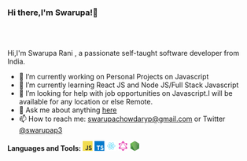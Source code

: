 ### Hi there,I'm Swarupa!👋

<br />
<br /> 

Hi,I'm Swarupa Rani , a passionate self-taught software developer from India.

- 🔭 I’m currently working on Personal Projects on Javascript
- 🌱 I’m currently learning React JS and Node JS/Full Stack Javascript
- 🤔 I’m looking for help with job opportunities on Javascript.I will be available for any location or else Remote.
- 💬 Ask me about anything [here](https://www.linkedin.com/in/swarupap/)
- 📫 How to reach me: swarupachowdaryp@gmail.com or Twitter [@swarupap3](https://twitter.com/swarupap3)


**Languages and Tools:**
<code><img height="20" src="https://raw.githubusercontent.com/github/explore/80688e429a7d4ef2fca1e82350fe8e3517d3494d/topics/javascript/javascript.png"></code>
<code><img height="20" src="https://raw.githubusercontent.com/github/explore/80688e429a7d4ef2fca1e82350fe8e3517d3494d/topics/typescript/typescript.png"></code>
<code><img height="20" src="https://raw.githubusercontent.com/github/explore/80688e429a7d4ef2fca1e82350fe8e3517d3494d/topics/react/react.png"></code>
<code><img height="20" src="https://raw.githubusercontent.com/github/explore/5c058a388828bb5fde0bcafd4bc867b5bb3f26f3/topics/graphql/graphql.png"></code>
<code><img height="20" src="https://raw.githubusercontent.com/github/explore/80688e429a7d4ef2fca1e82350fe8e3517d3494d/topics/nodejs/nodejs.png"></code>  

